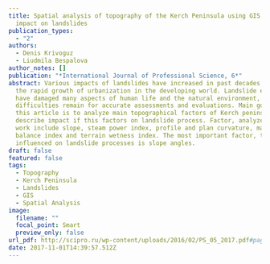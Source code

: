 ```yaml
---
title: Spatial analysis of topography of the Kerch Peninsula using GIS and its
  impact on landslides
publication_types:
  - "2"
authors:
  - Denis Krivoguz
  - Liudmila Bespalova
author_notes: []
publication: "*International Journal of Professional Science, 6*"
abstract: Various impacts of landslides have increased in past decades due to
  the rapid growth of urbanization in the developing world. Landslide effects
  have damaged many aspects of human life and the natural environment, and many
  difficulties remain for accurate assessments and evaluations. Main goal of
  this article is to analyze main topographical factors of Kerch peninsula and
  describe impact if this factors on landslide process. Factor, analyzed in this
  work include slope, steam power index, profile and plan curvature, mass
  balance index and terrain wetness index. The most important factor, that
  influenced on landslide processes is slope angles.
draft: false
featured: false
tags:
  - Topography
  - Kerch Peninsula
  - Landslides
  - GIS
  - Spatial Analysis
image:
  filename: ""
  focal_point: Smart
  preview_only: false
url_pdf: http://scipro.ru/wp-content/uploads/2016/02/PS_05_2017.pdf#page=18
date: 2017-11-01T14:39:57.512Z
---
```


